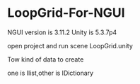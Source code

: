 # LoopGrid-For-NGUI

NGUI version is 3.11.2
Unity is 5.3.7p4

open project and run scene LoopGrid.unity

Tow kind of data to create

one is Ilist,other is IDictionary
